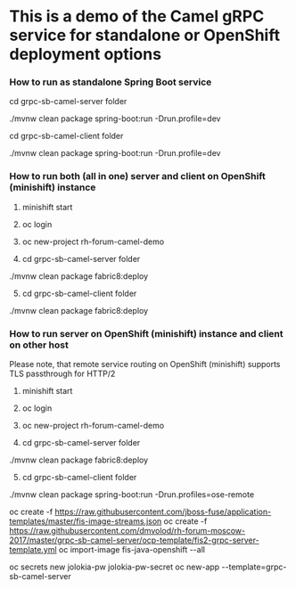 # This is a demo of the Camel gRPC service for standalone or OpenShift deployment options

### How to run as standalone Spring Boot service

cd grpc-sb-camel-server folder
 
./mvnw clean package spring-boot:run -Drun.profile=dev

cd grpc-sb-camel-client folder

./mvnw clean package spring-boot:run -Drun.profile=dev

### How to run both (all in one) server and client on OpenShift (minishift) instance

1. minishift start

2. oc login 

3. oc new-project rh-forum-camel-demo

4. cd grpc-sb-camel-server folder

./mvnw clean package fabric8:deploy

5. cd grpc-sb-camel-client folder

./mvnw clean package fabric8:deploy

### How to run server on OpenShift (minishift) instance and client on other host
Please note, that remote service routing on OpenShift (minishift) supports TLS passthrough for HTTP/2  

1. minishift start

2. oc login 

3. oc new-project rh-forum-camel-demo

4. cd grpc-sb-camel-server folder

./mvnw clean package fabric8:deploy

5. cd grpc-sb-camel-client folder

./mvnw clean package spring-boot:run -Drun.profiles=ose-remote


oc create -f https://raw.githubusercontent.com/jboss-fuse/application-templates/master/fis-image-streams.json
oc create -f https://raw.githubusercontent.com/dmvolod/rh-forum-moscow-2017/master/grpc-sb-camel-server/ocp-template/fis2-grpc-server-template.yml
oc import-image fis-java-openshift --all

oc secrets new jolokia-pw jolokia-pw-secret
oc new-app --template=grpc-sb-camel-server